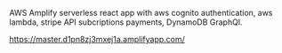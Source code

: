 AWS Amplify serverless react app with aws cognito authentication, aws lambda, stripe API subcriptions payments, DynamoDB GraphQl.


https://master.d1pn8zj3mxej1a.amplifyapp.com/
